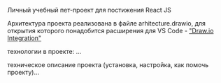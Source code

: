 Личный учебный пет-проект для постижения React JS

Архитектура проекта реализована в файле arhitecture.drawio, для открытия которого понадобится расширения для VS Code - ["Draw.io Integration"](https://marketplace.visualstudio.com/items?itemName=hediet.vscode-drawio)

технологии в проекте: ...

техническое описание проекта (установка, настройка, как помочь проекту)...